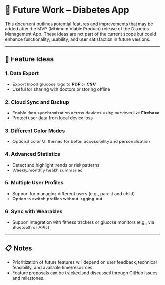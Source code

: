 # 🚀 Future Work – Diabetes App

This document outlines potential features and improvements that may be added after the MVP (Minimum Viable Product) release of the Diabetes Management App. These ideas are not part of the current scope but could enhance functionality, usability, and user satisfaction in future versions.

---

## 🧠 Feature Ideas

### 1. **Data Export**
- Export blood glucose logs to **PDF** or **CSV**
- Useful for sharing with doctors or storing offline

### 2. **Cloud Sync and Backup**
- Enable data synchronization across devices using services like **Firebase**
- Protect user data from local device loss

### 3. **Different Color Modes**
- Optional color UI themes for better accessibility and personalization

### 4. **Advanced Statistics**
- Detect and highlight trends or risk patterns
- Weekly/monthly health summaries

### 5. **Multiple User Profiles**
- Support for managing different users (e.g., parent and child)
- Option to switch profiles without logging out

### 6. **Sync with Wearables**
- Support integration with fitness trackers or glucose monitors (e.g., via Bluetooth or APIs)

---

## 📋 Notes

- Prioritization of future features will depend on user feedback, technical feasibility, and available time/resources.
- Feature proposals can be tracked and discussed through GitHub issues and milestones.